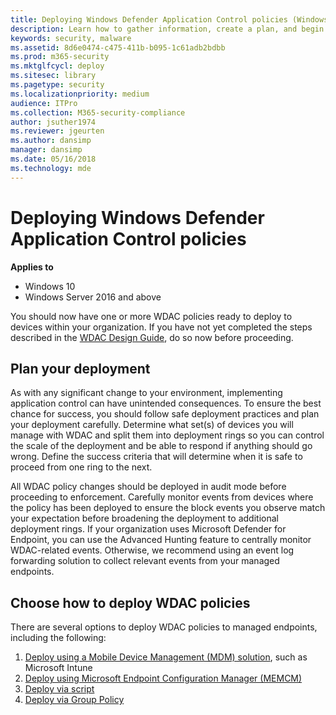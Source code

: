 ```yaml
---
title: Deploying Windows Defender Application Control policies (Windows 10)
description: Learn how to gather information, create a plan, and begin to test initial code integrity policies for a Windows Defender Application Control deployment.
keywords: security, malware
ms.assetid: 8d6e0474-c475-411b-b095-1c61adb2bdbb
ms.prod: m365-security
ms.mktglfcycl: deploy
ms.sitesec: library
ms.pagetype: security
ms.localizationpriority: medium
audience: ITPro
ms.collection: M365-security-compliance
author: jsuther1974
ms.reviewer: jgeurten
ms.author: dansimp
manager: dansimp
ms.date: 05/16/2018
ms.technology: mde
---
```


# Deploying Windows Defender Application Control policies

**Applies to**

- Windows 10
- Windows Server 2016 and above

You should now have one or more WDAC policies ready to deploy to devices within your organization. If you have not yet completed the steps described in the [WDAC Design Guide](windows-defender-application-control-design-guide.md), do so now before proceeding.

## Plan your deployment

As with any significant change to your environment, implementing application control can have unintended consequences. To ensure the best chance for success, you should follow safe deployment practices and plan your deployment carefully. Determine what set(s) of devices you will manage with WDAC and split them into deployment rings so you can control the scale of the deployment and be able to respond if anything should go wrong. Define the success criteria that will determine when it is safe to proceed from one ring to the next.

All WDAC policy changes should be deployed in audit mode before proceeding to enforcement. Carefully monitor events from devices where the policy has been deployed to ensure the block events you observe match your expectation before broadening the deployment to additional deployment rings. If your organization uses Microsoft Defender for Endpoint, you can use the Advanced Hunting feature to centrally monitor WDAC-related events. Otherwise, we recommend using an event log forwarding solution to collect relevant events from your managed endpoints.

## Choose how to deploy WDAC policies

There are several options to deploy WDAC policies to managed endpoints, including the following:

1. [Deploy using a Mobile Device Management (MDM) solution](deploy-windows-defender-application-control-policies-using-intune.md), such as Microsoft Intune
2. [Deploy using Microsoft Endpoint Configuration Manager (MEMCM)](deployment/deploy-wdac-policies-using-memcm.md)
3. [Deploy via script](deployment/deploy-wdac-policies-using-script.md)
4. [Deploy via Group Policy](deploy-windows-defender-application-control-policies-using-group-policy.md)
